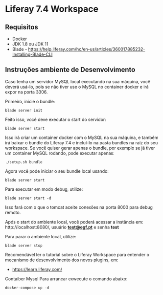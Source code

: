 # Liferay 7.4 Workspace


## Requisitos

*  Docker
*  JDK 1.8 ou JDK 11
*  Blade - https://help.liferay.com/hc/en-us/articles/360017885232-Installing-Blade-CLI

## Instruções ambiente de Desenvolvimento

Caso tenha um servidor MySQL local executando na sua máquina, você deverá usá-lo, pois se não tiver use o MySQL no container docker e irá expor na porta 3306.

Primeiro, inicie o bundle:

```
blade server init
```

Feito isso, você deve executar o start do servidor:

```
blade server start
```

Isso irá criar um container docker com o MySQL na sua máquina, e também irá baixar o bundle do Liferay 7.4 e incluí-lo na pasta bundles na raíz do seu workspace. Se você quiser gerar apenas o bundle, por exemplo se já tiver um container MySQL rodando, pode executar apenas:

```
./setup.sh bundle
```

Agora você pode iniciar o seu bundle local usando:

```
blade server start
```

Para executar em modo debug, utilize:

```
blade server start -d
```

Isso fará com o que o tomcat aceite conexões na porta 8000 para debug remoto.

Após o start do ambiente local, você poderá acessar a instância em: http://localhost:8080/, usuário **test@egf.pt** e senha **test**

Para parar o ambiente local, utilize:

```
blade server stop
```

Recomendável ler o tutorial sobre o Liferay Workspace para entender o mecanismo de desenvolvimento dos novos plugins, em: 

* https://learn.liferay.com/

Contaiber Mysql
Para arrancar exwecute o comando abaixo:

```
docker-compose up -d

```


